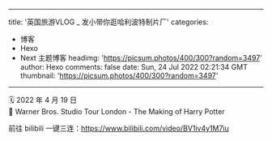 
---
title: '英国旅游VLOG _ 发小带你逛哈利波特制片厂'
categories: 
 - 博客
 - Hexo
 - Next 主题博客
headimg: 'https://picsum.photos/400/300?random=3497'
author: Hexo
comments: false
date: Sun, 24 Jul 2022 02:21:34 GMT
thumbnail: 'https://picsum.photos/400/300?random=3497'
---

<div>   
<p>🗓 2022 年 4 月 19 日<br>📍 Warner Bros. Studio Tour London - The Making of Harry Potter</p><p>前往 bilibili 一键三连：<a target="_blank" rel="noopener" href="https://www.bilibili.com/video/BV1iv4y1M7iu">https://www.bilibili.com/video/BV1iv4y1M7iu</a></p><div id="player_bbb5a2178cafea64"></div><p> </p>  
</div>
            